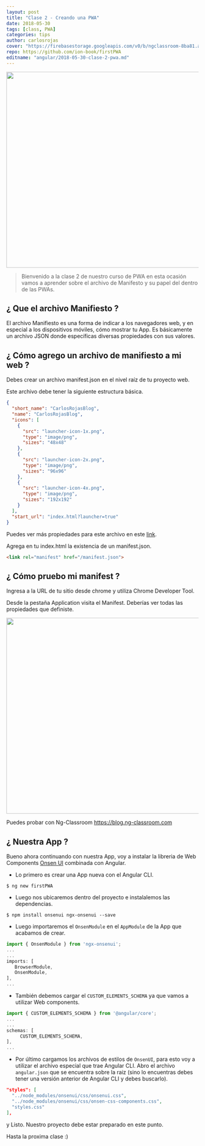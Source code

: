 ```yaml
---
layout: post
title: "Clase 2 - Creando una PWA"
date: 2018-05-30
tags: [class, PWA]
categories: tips
author: carlosrojas
cover: "https://firebasestorage.googleapis.com/v0/b/ngclassroom-8ba81.appspot.com/o/posts%2F2018-05-30-clase-2-pwa%2Fclase2.png?alt=media&token=4017c4ac-ae34-4b1f-972a-fbffd909a70c"
repo: https://github.com/ion-book/firstPWA
editname: "angular/2018-05-30-clase-2-pwa.md"
---
```


<img width="1024" height="512" class="responsive" src="https://firebasestorage.googleapis.com/v0/b/ngclassroom-8ba81.appspot.com/o/posts%2F2018-05-30-clase-2-pwa%2Fclase2.png?alt=media&token=4017c4ac-ae34-4b1f-972a-fbffd909a70c">

 

> Bienvenido a la clase 2 de nuestro curso de PWA en esta ocasión vamos a aprender sobre el archivo de Manifesto y su papel del dentro de las PWAs.

<!--summary-->

## ¿ Que el archivo Manifiesto ?

El archivo Manifiesto es una forma de indicar a los navegadores web, y en especial a los dispositivos móviles, cómo mostrar tu App. Es básicamente un archivo JSON donde específicas diversas propiedades con sus valores.

## ¿ Cómo agrego un archivo de manifiesto a mi web ?

Debes crear un archivo manifest.json en el nivel raíz de tu proyecto web.

Este archivo debe tener la siguiente estructura básica.

```json
{
  "short_name": "CarlosRojasBlog",
  "name": "CarlosRojasBlog",
  "icons": [
    {
      "src": "launcher-icon-1x.png",
      "type": "image/png",
      "sizes": "48x48"
    },
    {
      "src": "launcher-icon-2x.png",
      "type": "image/png",
      "sizes": "96x96"
    },
    {
      "src": "launcher-icon-4x.png",
      "type": "image/png",
      "sizes": "192x192"
    }
  ],
  "start_url": "index.html?launcher=true"
}
````

Puedes ver más propiedades  para este archivo en este [link](https://developer.mozilla.org/en-US/docs/Web/Manifest).

Agrega en tu index.html la existencia de un manifest.json.

```html
<link rel="manifest" href="/manifest.json">
```

## ¿ Cómo pruebo mi manifest ?

Ingresa a la URL de tu sitio desde chrome y utiliza Chrome Developer Tool.

Desde la pestaña Application visita el Manifest. Deberías ver todas las propiedades que definiste.

<img width="1024" height="512" class="responsive" src="https://firebasestorage.googleapis.com/v0/b/ngclassroom-8ba81.appspot.com/o/posts%2F2018-05-30-clase-2-pwa%2FCaptura%20de%20pantalla%202018-05-30%20a%20la(s)%206.43.26%20a.%20m..png?alt=media&token=5fcf19a6-c7e4-4865-a06d-c705e1441564">

Puedes probar con Ng-Classroom https://blog.ng-classroom.com

## ¿ Nuestra App ?

Bueno ahora continuando con nuestra App, voy a instalar la libreria de Web Components [Onsen UI](https://onsen.io/) combinada con Angular.

- Lo primero es crear una App nueva con el Angular CLI.

````
$ ng new firstPWA
````

- Luego nos ubicaremos dentro del proyecto e instalalemos las dependencias.

````
$ npm install onsenui ngx-onsenui --save
````

- Luego importaremos el `OnsenModule` en el `AppModule` de la App que acabamos de crear.

```ts
import { OnsenModule } from 'ngx-onsenui';
...
...
imports: [
   BrowserModule,
   OnsenModule,
],
...
```

- También debemos cargar el `CUSTOM_ELEMENTS_SCHEMA` ya que vamos a utilizar Web components.

```ts
import { CUSTOM_ELEMENTS_SCHEMA } from '@angular/core';
...
...
schemas: [
     CUSTOM_ELEMENTS_SCHEMA,
],
...
```

- Por último cargamos los archivos de estilos de `OnsenUI`, para esto voy a utilizar el archivo especial que trae Angular CLI. Abro el archivo `angular.json` que se encuentra sobre la raiz (sino lo encuentras debes tener una versión anterior de Angular CLI y debes buscarlo).

```json
"styles": [
  "../node_modules/onsenui/css/onsenui.css",
  "../node_modules/onsenui/css/onsen-css-components.css",
  "styles.css"
],
```

y Listo. Nuestro proyecto debe estar preparado en este punto.

Hasta la proxima clase :)